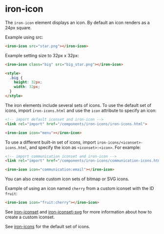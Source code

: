 iron-icon
=========

The `iron-icon` element displays an icon. By default an icon renders as a 24px square.

Example using src:

```html
<iron-icon src="star.png"></iron-icon>
```

Example setting size to 32px x 32px:

```html
<iron-icon class="big" src="big_star.png"></iron-icon>

<style>
  .big {
    height: 32px;
    width: 32px;
  }
</style>
```

The iron elements include several sets of icons.
To use the default set of icons, import  `iron-icons.html` and use the `icon` attribute to specify an icon:

```html
<!-- import default iconset and iron-icon -->
<link rel="import" href="/components/iron-icons/iron-icons.html">

<iron-icon icon="menu"></iron-icon>
```

To use a different built-in set of icons, import  `iron-icons/<iconset>-icons.html`, and
specify the icon as `<iconset>:<icon>`. For example:

```html
<!-- import communication iconset and iron-icon -->
<link rel="import" href="/components/iron-icons/communication-icons.html">

<iron-icon icon="communication:email"></iron-icon>
```

You can also create custom icon sets of bitmap or SVG icons.

Example of using an icon named `cherry` from a custom iconset with the ID `fruit`:

```html
<iron-icon icon="fruit:cherry"></iron-icon>
```

See [iron-iconset](#iron-iconset) and [iron-iconset-svg](#iron-iconset-svg) for more information about
how to create a custom iconset.

See [iron-icons](https://elements.polymer-project.org/elements/iron-icons?active=iron-iconset-svg&view=demo:demo/index.html) for the default set of icons.
